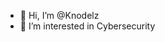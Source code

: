- 👋 Hi, I’m @Knodelz
- 👀 I’m interested in Cybersecurity
 <script src="https://tryhackme.com/badge/1530675"></script>
<!---
Knodelz/Knodelz is a ✨ special ✨ repository because its `README.md` (this file) appears on your GitHub profile.
You can click the Preview link to take a look at your changes.
--->

